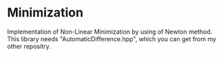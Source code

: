 # Minimization
Implementation of Non-Linear Minimization by using of Newton method.
This library needs "AutomaticDifference.hpp", which you can get from my other repositry.
